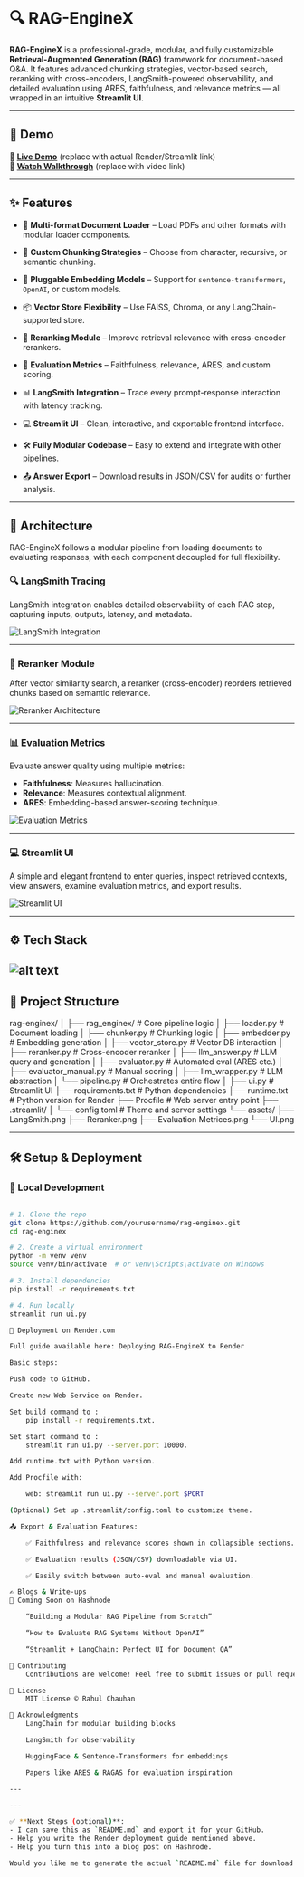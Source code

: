 # 🔍 RAG-EngineX

**RAG-EngineX** is a professional-grade, modular, and fully customizable **Retrieval-Augmented Generation (RAG)** framework for document-based Q&A. It features advanced chunking strategies, vector-based search, reranking with cross-encoders, LangSmith-powered observability, and detailed evaluation using ARES, faithfulness, and relevance metrics — all wrapped in an intuitive **Streamlit UI**.

---

## 🚀 Demo

🔗 **[Live Demo](https://your-deployed-url.com)** (replace with actual Render/Streamlit link)  
🎥 **[Watch Walkthrough](https://your-demo-video-link.com)** (replace with video link)

---

## ✨ Features

- 📄 **Multi-format Document Loader** – Load PDFs and other formats with modular loader components.

- 🧩 **Custom Chunking Strategies** – Choose from character, recursive, or semantic chunking.

- 🧠 **Pluggable Embedding Models** – Support for `sentence-transformers`, `OpenAI`, or custom models.

- 📦 **Vector Store Flexibility** – Use FAISS, Chroma, or any LangChain-supported store.

- 🔁 **Reranking Module** – Improve retrieval relevance with cross-encoder rerankers.

- 🧪 **Evaluation Metrics** – Faithfulness, relevance, ARES, and custom scoring.

- 📊 **LangSmith Integration** – Trace every prompt-response interaction with latency tracking.

- 💻 **Streamlit UI** – Clean, interactive, and exportable frontend interface.

- 🛠️ **Fully Modular Codebase** – Easy to extend and integrate with other pipelines.

- 📤 **Answer Export** – Download results in JSON/CSV for audits or further analysis.

---

## 🧠 Architecture

RAG-EngineX follows a modular pipeline from loading documents to evaluating responses, with each component decoupled for full flexibility.

### 🔍 LangSmith Tracing
LangSmith integration enables detailed observability of each RAG step, capturing inputs, outputs, latency, and metadata.

![LangSmith Integration](./assets/LangSmith.png)

---

### 🔁 Reranker Module
After vector similarity search, a reranker (cross-encoder) reorders retrieved chunks based on semantic relevance.

![Reranker Architecture](./assets/Reranker.png)

---

### 📊 Evaluation Metrics
Evaluate answer quality using multiple metrics:
- **Faithfulness**: Measures hallucination.
- **Relevance**: Measures contextual alignment.
- **ARES**: Embedding-based answer-scoring technique.

![Evaluation Metrics](./assets/Evaluation%20Metrices.png)

---

### 💻 Streamlit UI
A simple and elegant frontend to enter queries, inspect retrieved contexts, view answers, examine evaluation metrics, and export results.

![Streamlit UI](./assets/UI.png)

---

## ⚙️ Tech Stack
![alt text](image.png)
---

## 📁 Project Structure

rag-enginex/
│
├── rag_enginex/ # Core pipeline logic
│ ├── loader.py # Document loading
│ ├── chunker.py # Chunking logic
│ ├── embedder.py # Embedding generation
│ ├── vector_store.py # Vector DB interaction
│ ├── reranker.py # Cross-encoder reranker
│ ├── llm_answer.py # LLM query and generation
│ ├── evaluator.py # Automated eval (ARES etc.)
│ ├── evaluator_manual.py # Manual scoring 
│ ├── llm_wrapper.py # LLM abstraction
│ └── pipeline.py # Orchestrates entire flow
│
├── ui.py # Streamlit UI
├── requirements.txt # Python dependencies
├── runtime.txt # Python version for Render
├── Procfile # Web server entry point
├── .streamlit/
│ └── config.toml # Theme and server settings
└── assets/
  ├── LangSmith.png
  ├── Reranker.png
  ├── Evaluation Metrices.png
  └── UI.png



---

## 🛠️ Setup & Deployment

### 🔧 Local Development

```bash

# 1. Clone the repo
git clone https://github.com/yourusername/rag-enginex.git
cd rag-enginex

# 2. Create a virtual environment
python -m venv venv
source venv/bin/activate  # or venv\Scripts\activate on Windows

# 3. Install dependencies
pip install -r requirements.txt

# 4. Run locally
streamlit run ui.py

🚀 Deployment on Render.com

Full guide available here: Deploying RAG-EngineX to Render

Basic steps:

Push code to GitHub.

Create new Web Service on Render.

Set build command to :
    pip install -r requirements.txt.

Set start command to :
    streamlit run ui.py --server.port 10000.

Add runtime.txt with Python version.

Add Procfile with:

    web: streamlit run ui.py --server.port $PORT

(Optional) Set up .streamlit/config.toml to customize theme.

📤 Export & Evaluation Features:

    ✅ Faithfulness and relevance scores shown in collapsible sections.

    ✅ Evaluation results (JSON/CSV) downloadable via UI.

    ✅ Easily switch between auto-eval and manual evaluation.

✍️ Blogs & Write-ups
📘 Coming Soon on Hashnode

    “Building a Modular RAG Pipeline from Scratch”

    “How to Evaluate RAG Systems Without OpenAI”

    “Streamlit + LangChain: Perfect UI for Document QA”

🤝 Contributing
    Contributions are welcome! Feel free to submit issues or pull requests.

📜 License
    MIT License © Rahul Chauhan

🙌 Acknowledgments
    LangChain for modular building blocks

    LangSmith for observability

    HuggingFace & Sentence-Transformers for embeddings

    Papers like ARES & RAGAS for evaluation inspiration

---

---

✅ **Next Steps (optional)**:
- I can save this as `README.md` and export it for your GitHub.
- Help you write the Render deployment guide mentioned above.
- Help you turn this into a blog post on Hashnode.

Would you like me to generate the actual `README.md` file for download now?

